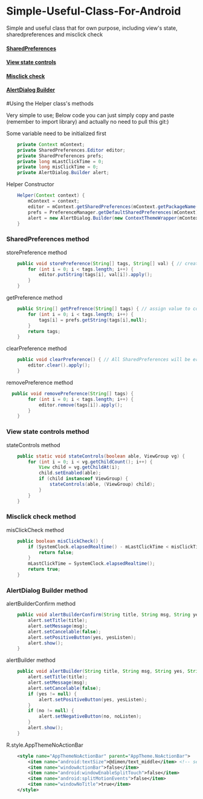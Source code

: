 # Simple-Useful-Class-For-Android

Simple and useful class that for own purpose, including view's state, sharedpreferences and misclick check

#### [SharedPreferences](#sharedpreferences-method)
#### [View state controls](#view-state-controls-method)
#### [Misclick check](#misclick-check-method)
#### [AlertDialog Builder](#alertdialog-builder-method)


#Using the Helper class's methods

Very simple to use; Below code you can just simply copy and paste (remember to import library) and actually no need to pull this git:)

Some variable need to be initialized first
```java
    private Context mContext;
    private SharedPreferences.Editor editor;
    private SharedPreferences prefs;
    private long mLastClickTime = 0;
    private long misClickTime = 0;
    private AlertDialog.Builder alert;
```

Helper Constructor
```java
    Helper(Context context) {
        mContext = context;
        editor = mContext.getSharedPreferences(mContext.getPackageName(), Context.MODE_PRIVATE).edit();
        prefs = PreferenceManager.getDefaultSharedPreferences(mContext);
        alert = new AlertDialog.Builder(new ContextThemeWrapper(mContext, R.style.AppThemeNoActionBar));
    }
```

### SharedPreferences method

storePreference method
```java
    public void storePreference(String[] tags, String[] val) { // create preference and store preference also use this same method
        for (int i = 0; i < tags.length; i++) {
            editor.putString(tags[i], val[i]).apply();
        }
    }
```

getPreference method
```java
    public String[] getPrefrence(String[] tags) { // assign value to correspond position in tags array
        for (int i = 0; i < tags.length; i++) {
            tags[i] = prefs.getString(tags[i],null);
        }
        return tags;
    }

```

clearPreference method
```java
    public void clearPreference() { // All SharedPreferences will be erased
        editor.clear().apply();
    }
```

removePreference method
```java
  public void removePreference(String[] tags) {
        for (int i = 0; i < tags.length; i++) {
            editor.remove(tags[i]).apply();
        }
    }
```

### View state controls method

stateControls method
```java
    public static void stateControls(boolean able, ViewGroup vg) {
        for (int i = 0; i < vg.getChildCount(); i++) {
            View child = vg.getChildAt(i);
            child.setEnabled(able);
            if (child instanceof ViewGroup) {
                stateControls(able, (ViewGroup) child);
            }
        }
    }
```

### Misclick check method

misClickCheck method
```java
    public boolean misClickCheck() {
        if (SystemClock.elapsedRealtime() - mLastClickTime < misClickTime) {
            return false;
        }
        mLastClickTime = SystemClock.elapsedRealtime();
        return true;
    }
```

### AlertDialog Builder method

alertBuilderConfirm method
```java
    public void alertBuilderConfirm(String title, String msg, String yes, DialogInterface.OnClickListener yesListen) {
        alert.setTitle(title);
        alert.setMessage(msg);
        alert.setCancelable(false);
        alert.setPositiveButton(yes, yesListen);
        alert.show();
    }
```

alertBuilder method
```java
    public void alertBuilder(String title, String msg, String yes, String no, DialogInterface.OnClickListener yesListen, DialogInterface.OnClickListener noListen) {
        alert.setTitle(title);
        alert.setMessage(msg);
        alert.setCancelable(false);
        if (yes != null) {
            alert.setPositiveButton(yes, yesListen);
        }
        if (no != null) {
            alert.setNegativeButton(no, noListen);
        }
        alert.show();
    }
```
R.style.AppThemeNoActionBar
```xml
    <style name="AppThemeNoActionBar" parent="AppTheme.NoActionBar">
        <item name="android:textSize">@dimen/text_middle</item> <!-- set the text size you like in dimen.xml -->
        <item name="windowActionBar">false</item> 
        <item name="android:windowEnableSplitTouch">false</item>
        <item name="android:splitMotionEvents">false</item>
        <item name="windowNoTitle">true</item>
    </style>
```

